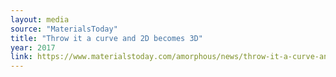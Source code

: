 ```yaml
---
layout: media
source: "MaterialsToday"
title: "Throw it a curve and 2D becomes 3D"
year: 2017
link: https://www.materialstoday.com/amorphous/news/throw-it-a-curve-and-2d-becomes-3d/
---
```

